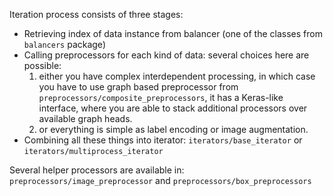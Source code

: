 Iteration process consists of three stages:
* Retrieving index of data instance from balancer (one of the classes from `balancers` package)
* Calling preprocessors for each kind of data: several choices here are possible: 
    1) either you have complex interdependent 
processing, in which case you have to use graph based preprocessor from `preprocessors/composite_preprocessors`, it has 
a Keras-like interface, where you are able to stack additional processors over available graph heads.
    2) or everything is simple as label encoding or image augmentation. 
* Combining all these things into iterator: `iterators/base_iterator` or `iterators/multiprocess_iterator`

Several helper processors are available in: `preprocessors/image_preprocessor` and `preprocessors/box_preprocessors`